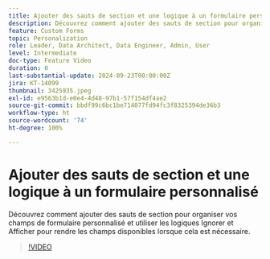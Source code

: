 ```yaml
---
title: Ajouter des sauts de section et une logique à un formulaire personnalisé
description: Découvrez comment ajouter des sauts de section pour organiser vos champs de formulaire personnalisé et utiliser les logiques Ignorer et Afficher pour rendre les champs disponibles lorsque cela est nécessaire.
feature: Custom Forms
topic: Personalization
role: Leader, Data Architect, Data Engineer, Admin, User
level: Intermediate
doc-type: Feature Video
duration: 0
last-substantial-update: 2024-09-23T00:00:00Z
jira: KT-14099
thumbnail: 3425935.jpeg
exl-id: e9563b1d-e0e4-4d48-97b1-57f154df4ae2
source-git-commit: bbdf99c6bc1be714077fd94fc3f8325394de36b3
workflow-type: ht
source-wordcount: '74'
ht-degree: 100%

---
```


# Ajouter des sauts de section et une logique à un formulaire personnalisé

Découvrez comment ajouter des sauts de section pour organiser vos champs de formulaire personnalisé et utiliser les logiques Ignorer et Afficher pour rendre les champs disponibles lorsque cela est nécessaire.

>[!VIDEO](https://video.tv.adobe.com/v/3425935/?quality=12&learn=on&enablevpops=1)
